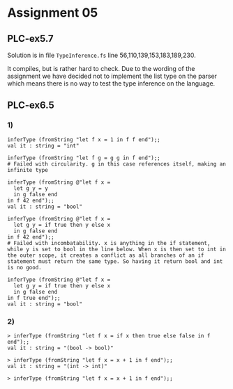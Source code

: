 # Assignment 05
## PLC-ex5.7
Solution is in file `TypeInference.fs` line 56,110,139,153,183,189,230.

It compiles, but is rather hard to check. Due to the wording of the assignment we have decided not to implement the list type on the parser which means there is no way to test the type inference on the language.

## PLC-ex6.5
### 1)
```
inferType (fromString "let f x = 1 in f f end");;
val it : string = "int"

inferType (fromString "let f g = g g in f end");;
# Failed with circularity. g in this case references itself, making an infinite type

inferType (fromString @"let f x =
  let g y = y
  in g false end
in f 42 end");;
val it : string = "bool"

inferType (fromString @"let f x =
  let g y = if true then y else x
  in g false end
in f 42 end");;
# Failed with incombatability. x is anything in the if statement, while y is set to bool in the line below. When x is then set to int in the outer scope, it creates a conflict as all branches of an if statement must return the same type. So having it return bool and int is no good.

inferType (fromString @"let f x =
  let g y = if true then y else x
  in g false end
in f true end");;
val it : string = "bool"
```

### 2)
```
> inferType (fromString "let f x = if x then true else false in f end");;
val it : string = "(bool -> bool)"

> inferType (fromString "let f x = x + 1 in f end");;
val it : string = "(int -> int)"

> inferType (fromString "let f x = x + 1 in f end");;

```
